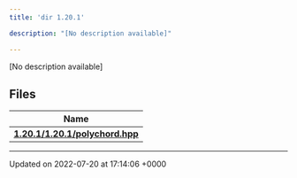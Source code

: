 ```yaml
---
title: 'dir 1.20.1'

description: "[No description available]"

---
```







[No description available]

## Files

| Name           |
| -------------- |
| **[1.20.1/1.20.1/polychord.hpp](/documentation/code/files/1_820_81_2polychord_8hpp/#file-1.20.1/polychord.hpp)**  |






-------------------------------

Updated on 2022-07-20 at 17:14:06 +0000
